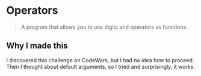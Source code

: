 # Operators
> A program that allows you to use digits and operators as functions.

## Why I made this

I discovered this challenge on CodeWars, but I had no idea how to proceed. Then I thought about default arguments, so I tried and surprisingly, it works.